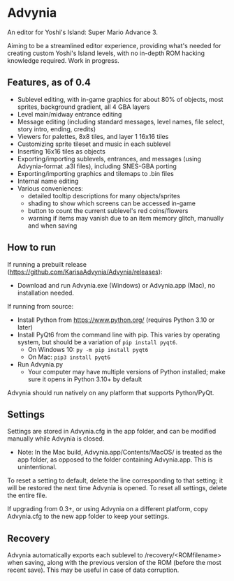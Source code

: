 # Advynia
An editor for Yoshi's Island: Super Mario Advance 3.

Aiming to be a streamlined editor experience, providing what's needed for creating custom Yoshi's Island levels, with no in-depth ROM hacking knowledge required. Work in progress.

## Features, as of 0.4
- Sublevel editing, with in-game graphics for about 80% of objects, most sprites, background gradient, all 4 GBA layers
- Level main/midway entrance editing
- Message editing (including standard messages, level names, file select, story intro, ending, credits)
- Viewers for palettes, 8x8 tiles, and layer 1 16x16 tiles
- Customizing sprite tileset and music in each sublevel
- Inserting 16x16 tiles as objects
- Exporting/importing sublevels, entrances, and messages (using Advynia-format .a3l files), including SNES-GBA porting
- Exporting/importing graphics and tilemaps to .bin files
- Internal name editing
- Various conveniences:
    - detailed tooltip descriptions for many objects/sprites
    - shading to show which screens can be accessed in-game
    - button to count the current sublevel's red coins/flowers
    - warning if items may vanish due to an item memory glitch, manually and when saving

## How to run
If running a prebuilt release (<https://github.com/KarisaAdvynia/Advynia/releases>):
- Download and run Advynia.exe (Windows) or Advynia.app (Mac), no installation needed.

If running from source:
- Install Python from <https://www.python.org/> (requires Python 3.10 or later)
- Install PyQt6 from the command line with pip. This varies by operating system, but should be a variation of `pip install pyqt6`.
    - On Windows 10: `py -m pip install pyqt6`
    - On Mac: `pip3 install pyqt6`
- Run Advynia.py
    - Your computer may have multiple versions of Python installed; make sure it opens in Python 3.10+ by default

Advynia should run natively on any platform that supports Python/PyQt.

## Settings
Settings are stored in Advynia.cfg in the app folder, and can be modified manually while Advynia is closed.
- Note: In the Mac build, Advynia.app/Contents/MacOS/ is treated as the app folder, as opposed to the folder containing Advynia.app. This is unintentional.

To reset a setting to default, delete the line corresponding to that setting; it will be restored the next time Advynia is opened. To reset all settings, delete the entire file.

If upgrading from 0.3+, or using Advynia on a different platform, copy Advynia.cfg to the new app folder to keep your settings.

## Recovery
Advynia automatically exports each sublevel to /recovery/\<ROMfilename\> when saving, along with the previous version of the ROM (before the most recent save). This may be useful in case of data corruption.